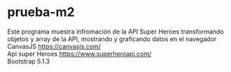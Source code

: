# prueba-m2
Este programa muestra infromación de la API Super Heroes transformando objetos y array de la API, mostrando y graficando datos en el navegador
<br>
CanvasJS  https://canvasjs.com/ <br>
Api super Heroes  https://www.superheroapi.com/<br>
Bootstrap 5.1.3
